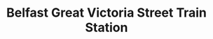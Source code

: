 ---
title: "Belfast Great Victoria Street Train Station"
address: "Belfast Great Victoria Street Train Station, Great Victoria Street, Belfast, Antrim, BT2 7HR"
tel: "+44 28 9089 9411"
county: "Antrim"
category: "Rail Services"
type: "Content"
lat: "54.59572982788086"
lng: "-5.936308860778809"
---